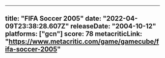 
---
title: "FIFA Soccer 2005"
date: "2022-04-09T23:38:28.607Z"
releaseDate: "2004-10-12"
platforms: ["gcn"]
score: 78
metacriticLink: "https://www.metacritic.com/game/gamecube/fifa-soccer-2005"
---
